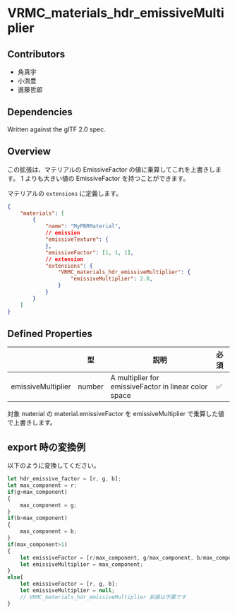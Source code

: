 # VRMC_materials_hdr_emissiveMultiplier

## Contributors

* 角真宇
* 小渕豊
* 進藤哲郎

## Dependencies

Written against the glTF 2.0 spec.

## Overview

この拡張は、マテリアルの EmissiveFactor の値に乗算してこれを上書きします。
1 よりも大きい値の EmissiveFactor を持つことができます。

マテリアルの `extensions` に定義します。

```json
{
    "materials": [
        {
            "name": "MyPBRMaterial",
            // emission
            "emissiveTexture": {
            },
            "emissiveFactor": [1, 1, 1],
            // extension
            "extensions": {
                "VRMC_materials_hdr_emissiveMultiplier": {
                    "emissiveMultiplier": 2.0,
                }
            }
        }
    ]
}
```

## Defined Properties

|                    | 型     | 説明                                                  | 必須 |
|--------------------|--------|-------------------------------------------------------|:-----|
| emissiveMultiplier | number | A multiplier for emissiveFactor in linear color space | ✅    |

対象 material の material.emissiveFactor を emissiveMultiplier で乗算した値で上書きします。

## export 時の変換例

以下のように変換してください。

```js
let hdr_emissive_factor = [r, g, b];
let max_component = r;
if(g>max_component)
{
    max_component = g;
}
if(b>max_component)
{
    max_component = b;
}
if(max_component>1)
{
    let emissiveFactor = [r/max_component, g/max_component, b/max_component];
    let emissiveMultiplier = max_component;
}
else{
    let emissiveFactor = [r, g, b];
    let emissiveMultiplier = null;
    // VRMC_materials_hdr_emissiveMultiplier 拡張は不要です
}
```
